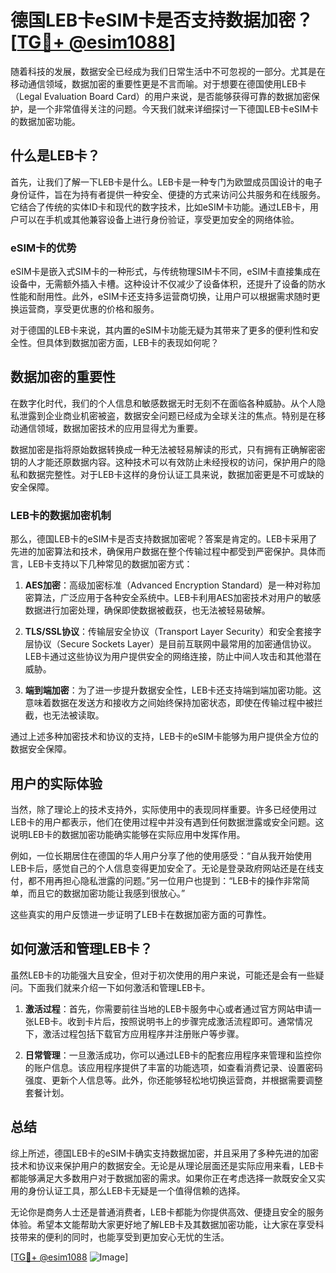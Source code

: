 # 德国LEB卡eSIM卡是否支持数据加密？[[TG💪+ @esim1088](https://t.me/s/esim1088)]

随着科技的发展，数据安全已经成为我们日常生活中不可忽视的一部分。尤其是在移动通信领域，数据加密的重要性更是不言而喻。对于想要在德国使用LEB卡（Legal Evaluation Board Card）的用户来说，是否能够获得可靠的数据加密保护，是一个非常值得关注的问题。今天我们就来详细探讨一下德国LEB卡eSIM卡的数据加密功能。

## 什么是LEB卡？

首先，让我们了解一下LEB卡是什么。LEB卡是一种专门为欧盟成员国设计的电子身份证件，旨在为持有者提供一种安全、便捷的方式来访问公共服务和在线服务。它结合了传统的实体ID卡和现代的数字技术，比如eSIM卡功能。通过LEB卡，用户可以在手机或其他兼容设备上进行身份验证，享受更加安全的网络体验。

### eSIM卡的优势

eSIM卡是嵌入式SIM卡的一种形式，与传统物理SIM卡不同，eSIM卡直接集成在设备中，无需额外插入卡槽。这种设计不仅减少了设备体积，还提升了设备的防水性能和耐用性。此外，eSIM卡还支持多运营商切换，让用户可以根据需求随时更换运营商，享受更优惠的价格和服务。

对于德国的LEB卡来说，其内置的eSIM卡功能无疑为其带来了更多的便利性和安全性。但具体到数据加密方面，LEB卡的表现如何呢？

## 数据加密的重要性

在数字化时代，我们的个人信息和敏感数据无时无刻不在面临各种威胁。从个人隐私泄露到企业商业机密被盗，数据安全问题已经成为全球关注的焦点。特别是在移动通信领域，数据加密技术的应用显得尤为重要。

数据加密是指将原始数据转换成一种无法被轻易解读的形式，只有拥有正确解密密钥的人才能还原数据内容。这种技术可以有效防止未经授权的访问，保护用户的隐私和数据完整性。对于LEB卡这样的身份认证工具来说，数据加密更是不可或缺的安全保障。

### LEB卡的数据加密机制

那么，德国LEB卡的eSIM卡是否支持数据加密呢？答案是肯定的。LEB卡采用了先进的加密算法和技术，确保用户数据在整个传输过程中都受到严密保护。具体而言，LEB卡支持以下几种常见的数据加密方式：

1. **AES加密**：高级加密标准（Advanced Encryption Standard）是一种对称加密算法，广泛应用于各种安全系统中。LEB卡利用AES加密技术对用户的敏感数据进行加密处理，确保即使数据被截获，也无法被轻易破解。

2. **TLS/SSL协议**：传输层安全协议（Transport Layer Security）和安全套接字层协议（Secure Sockets Layer）是目前互联网中最常用的加密通信协议。LEB卡通过这些协议为用户提供安全的网络连接，防止中间人攻击和其他潜在威胁。

3. **端到端加密**：为了进一步提升数据安全性，LEB卡还支持端到端加密功能。这意味着数据在发送方和接收方之间始终保持加密状态，即使在传输过程中被拦截，也无法被读取。

通过上述多种加密技术和协议的支持，LEB卡的eSIM卡能够为用户提供全方位的数据安全保障。

## 用户的实际体验

当然，除了理论上的技术支持外，实际使用中的表现同样重要。许多已经使用过LEB卡的用户都表示，他们在使用过程中并没有遇到任何数据泄露或安全问题。这说明LEB卡的数据加密功能确实能够在实际应用中发挥作用。

例如，一位长期居住在德国的华人用户分享了他的使用感受：“自从我开始使用LEB卡后，感觉自己的个人信息变得更加安全了。无论是登录政府网站还是在线支付，都不用再担心隐私泄露的问题。”另一位用户也提到：“LEB卡的操作非常简单，而且它的数据加密功能让我感到很放心。”

这些真实的用户反馈进一步证明了LEB卡在数据加密方面的可靠性。

## 如何激活和管理LEB卡？

虽然LEB卡的功能强大且安全，但对于初次使用的用户来说，可能还是会有一些疑问。下面我们就来介绍一下如何激活和管理LEB卡。

1. **激活过程**：首先，你需要前往当地的LEB卡服务中心或者通过官方网站申请一张LEB卡。收到卡片后，按照说明书上的步骤完成激活流程即可。通常情况下，激活过程包括下载官方应用程序并注册账户等步骤。

2. **日常管理**：一旦激活成功，你可以通过LEB卡的配套应用程序来管理和监控你的账户信息。该应用程序提供了丰富的功能选项，如查看消费记录、设置密码强度、更新个人信息等。此外，你还能够轻松地切换运营商，并根据需要调整套餐计划。

## 总结

综上所述，德国LEB卡的eSIM卡确实支持数据加密，并且采用了多种先进的加密技术和协议来保护用户的数据安全。无论是从理论层面还是实际应用来看，LEB卡都能够满足大多数用户对于数据加密的需求。如果你正在考虑选择一款既安全又实用的身份认证工具，那么LEB卡无疑是一个值得信赖的选择。

无论你是商务人士还是普通消费者，LEB卡都能为你提供高效、便捷且安全的服务体验。希望本文能帮助大家更好地了解LEB卡及其数据加密功能，让大家在享受科技带来的便利的同时，也能享受到更加安心无忧的生活。

[[TG💪+ @esim1088](https://t.me/s/esim1088) ![Image](https://i.postimg.cc/4NQfJmqS/Snipaste-2025-05-13-00-14-12.png)]